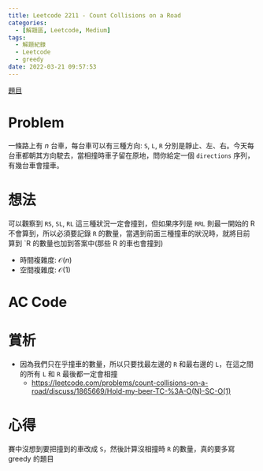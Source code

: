 ```yaml
---
title: Leetcode 2211 - Count Collisions on a Road
categories:
  - [解題區, Leetcode, Medium]
tags:
  - 解題紀錄
  - Leetcode
  - greedy
date: 2022-03-21 09:57:53
---
```


[題目](https://leetcode.com/problems/count-collisions-on-a-road/)

# Problem
一條路上有 $n$ 台車，每台車可以有三種方向: `S`, `L`, `R` 分別是靜止、左、右。今天每台車都朝其方向駛去，當相撞時車子留在原地，問你給定一個 `directions` 序列，有幾台車會撞車。

# 想法

可以觀察到 `RS`, `SL`, `RL` 這三種狀況一定會撞到，但如果序列是 `RRL` 則最一開始的 R 不會算到，所以必須要記錄 `R` 的數量，當遇到前面三種撞車的狀況時，就將目前算到 `R 的數量也加到答案中(那些 R 的車也會撞到)

- 時間複雜度: $\mathcal{O}(n)$
- 空間複雜度: $\mathcal{O}(1)$

# AC Code
<script src="https://emgithub.com/embed-v2.js?target=https%3A%2F%2Fgithub.com%2Froy4801%2Fsolved_problems%2Fblob%2Fmaster%2Fleetcode%2F2211.cpp&style=github&showBorder=on&showLineNumbers=on&showFileMeta=on&showCopy=on"></script>

# 賞析

- 因為我們只在乎撞車的數量，所以只要找最左邊的 `R` 和最右邊的 `L`，在這之間的所有 `L` 和 `R` 最後都一定會相撞
  - <https://leetcode.com/problems/count-collisions-on-a-road/discuss/1865669/Hold-my-beer-TC-%3A-O(N)-SC-O(1)>

# 心得

賽中沒想到要把撞到的車改成 `S`，然後計算沒相撞時 `R` 的數量，真的要多寫 greedy 的題目
